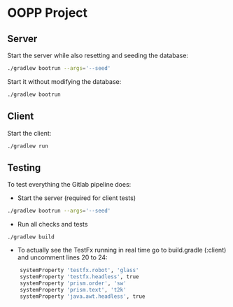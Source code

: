 # OOPP Project

## Server

Start the server while also resetting and seeding the database:

```bash
./gradlew bootrun --args='--seed'
```

Start it without modifying the database:

```bash
./gradlew bootrun
```

## Client

Start the client:

```bash
./gradlew run
```

## Testing

To test everything the Gitlab pipeline does:

- Start the server (required for client tests)

```bash
./gradlew bootrun --args='--seed'
```

- Run all checks and tests

```
./gradlew build
```

- To actually see the TestFx running in real time go to build.gradle (:client) and uncomment lines 20 to 24:
```bash
    systemProperty 'testfx.robot', 'glass'
    systemProperty 'testfx.headless', true
    systemProperty 'prism.order', 'sw'
    systemProperty 'prism.text', 't2k'
    systemProperty 'java.awt.headless', true
```
